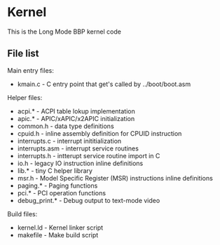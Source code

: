 Kernel
======

This is the Long Mode BBP kernel code

File list
---------

Main entry files:
* kmain.c - C entry point that get's called by ../boot/boot.asm

Helper files:
* acpi.* - ACPI table lokup implementation
* apic.* - APIC/xAPIC/x2APIC initialization
* common.h - data type definitions
* cpuid.h - inline assembly definition for CPUID instruction
* interrupts.c - interrupt inititialization
* interrupts.asm - interrupt service routines
* interrupts.h - intterupt service routine import in C
* io.h - legacy IO instruction inline definitions
* lib.* - tiny C helper library
* msr.h - Model Specific Register (MSR) instructions inline definitions
* paging.* - Paging functions
* pci.* - PCI operation functions
* debug_print.* - Debug output to text-mode video

Build files:
* kernel.ld - Kernel linker script
* makefile - Make build script
